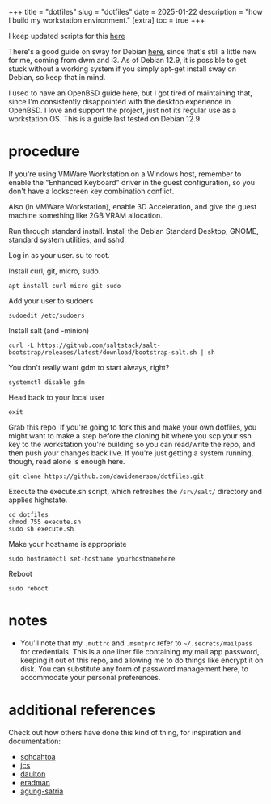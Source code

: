+++
title = "dotfiles"
slug = "dotfiles"
date = 2025-01-22
description = "how I build my workstation environment."
[extra]
  toc = true
+++

I keep updated scripts for this [here](https://github.com/davidemerson/dotfiles.git)

There's a good guide on sway for Debian [here](https://wiki.debian.org/sway), since that's still a little new for me, coming from dwm and i3. As of Debian 12.9, it is possible to get stuck without a working system if you simply apt-get install sway on Debian, so keep that in mind.

I used to have an OpenBSD guide here, but I got tired of maintaining that, since I'm consistently disappointed with the desktop experience in OpenBSD. I love and support the project, just not its regular use as a workstation OS. This is a guide last tested on Debian 12.9

# procedure

If you're using VMWare Workstation on a Windows host, remember to enable the "Enhanced Keyboard" driver in the guest configuration, so you don't have a lockscreen key combination conflict.

Also (in VMWare Workstation), enable 3D Acceleration, and give the guest machine something like 2GB VRAM allocation.

Run through standard install. Install the Debian Standard Desktop, GNOME, standard system utilities, and sshd.

Log in as your user. su to root.

Install curl, git, micro, sudo.

```
apt install curl micro git sudo
```

Add your user to sudoers

```
sudoedit /etc/sudoers
```

Install salt (and -minion)

```
curl -L https://github.com/saltstack/salt-bootstrap/releases/latest/download/bootstrap-salt.sh | sh
```

You don't really want gdm to start always, right?

```
systemctl disable gdm
```

Head back to your local user

```
exit
```

Grab this repo. If you're going to fork this and make your own dotfiles, you might want to make a step before the cloning bit where you scp your ssh key to the workstation you're building so you can read/write the repo, and then push your changes back live. If you're just getting a system running, though, read alone is enough here.
```
git clone https://github.com/davidemerson/dotfiles.git
```

Execute the execute.sh script, which refreshes the `/srv/salt/` directory and applies highstate.
```
cd dotfiles
chmod 755 execute.sh
sudo sh execute.sh
```

Make your hostname is appropriate
```
sudo hostnamectl set-hostname yourhostnamehere
```

Reboot
```
sudo reboot
```

# notes
* You'll note that my `.muttrc` and `.msmtprc` refer to `~/.secrets/mailpass` for credentials. This is a one liner file containing my mail app password, keeping it out of this repo, and allowing me to do things like encrypt it on disk. You can substitute any form of password management here, to accommodate your personal preferences.

# additional references
Check out how others have done this kind of thing, for inspiration and documentation:
* [sohcahtoa](https://sohcahtoa.org.uk/openbsd.html)
* [jcs](https://jcs.org/2021/07/19/desktop)
* [daulton](https://daulton.ca/2018/08/openbsd-workstation/)
* [eradman](http://eradman.com/posts/openbsd-workstation.html)
* [agung-satria](https://github.com/agung-satria/debian-sway/)